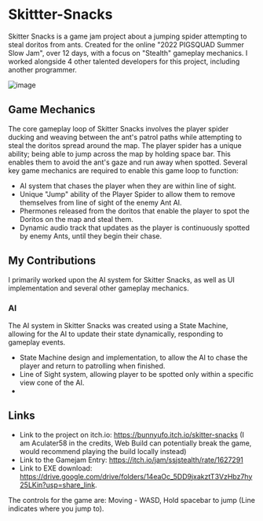 # **Skittter-Snacks**
Skitter Snacks is a game jam project about a jumping spider attempting to steal doritos from ants. Created for the online "2022 PIGSQUAD Summer Slow Jam", over 12 days, with a focus on "Stealth" gameplay mechanics. I worked alongside 4 other talented developers for this project, including another programmer.


![image](https://github.com/user-attachments/assets/95587d44-83e6-4471-852f-18cd7ef0836a)


## Game Mechanics
The core gameplay loop of Skitter Snacks involves the player spider ducking and weaving between the ant's patrol paths while attempting to steal the doritos spread around the map. The player spider has a unique ability; being able to jump across the map by holding space bar. This enables them to avoid the ant's gaze and run away when spotted. Several key game mechanics are required to enable this game loop to function:

- AI system that chases the player when they are within line of sight.
- Unique "Jump" ability of the Player Spider to allow them to remove themselves from line of sight of the enemy Ant AI.
- Phermones released from the doritos that enable the player to spot the Doritos on the map and steal them.
- Dynamic audio track that updates as the player is continuously spotted by enemy Ants, until they begin their chase.

## My Contributions
I primarily worked upon the AI system for Skitter Snacks, as well as UI implementation and several other gameplay mechanics. 

### AI
The AI system in Skitter Snacks was created using a State Machine, allowing for the AI to update their state dynamically, responding to gameplay events. 
- State Machine design and implementation, to allow the AI to chase the player and return to patrolling when finished.
- Line of Sight system, allowing player to be spotted only within a specific view cone of the AI.
- 


## Links
- Link to the project on itch.io: https://bunnyufo.itch.io/skitter-snacks (I am Aculater58 in the credits, Web Build can potentially break the game, would recommend playing the build locally instead) 
- Link to the Gamejam Entry: https://itch.io/jam/ssjstealth/rate/1627291 
- Link to EXE download: https://drive.google.com/drive/folders/14eaOc_5DD9jxakztT3VzHbz7hy25LKin?usp=share_link.
  
The controls for the game are: Moving - WASD, Hold spacebar to jump (Line indicates where you jump to). 
